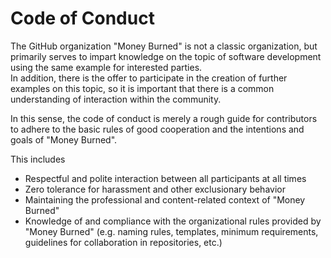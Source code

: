 # Code of Conduct

The GitHub organization "Money Burned" is not a classic organization, but primarily serves to impart knowledge on the topic of software development using the same example for interested parties.  
In addition, there is the offer to participate in the creation of further examples on this topic, so it is important that there is a common understanding of interaction within the community.  

In this sense, the code of conduct is merely a rough guide for contributors to adhere to the basic rules of good cooperation and the intentions and goals of "Money Burned".  

This includes  
- Respectful and polite interaction between all participants at all times
- Zero tolerance for harassment and other exclusionary behavior
- Maintaining the professional and content-related context of "Money Burned"
- Knowledge of and compliance with the organizational rules provided by "Money Burned" (e.g. naming rules, templates, minimum requirements, guidelines for collaboration in repositories, etc.)
